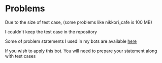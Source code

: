 # Problems

Due to the size of test case, (some problems like nikkori_cafe is 100 MB)

I couldn't keep the test case in the repository

Some of problem statements I used in my bots are available [here](https://github.com/Leomotors/stupid-problems)

If you wish to apply this bot. You will need to prepare your statement along with test cases
